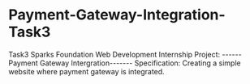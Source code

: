 # Payment-Gateway-Integration-Task3
Task3
Sparks Foundation Web Development Internship Project:
------Payment Gateway Intergration-------
Specification: Creating a simple website where payment gateway is integrated. 
